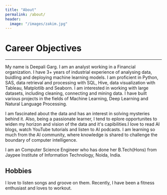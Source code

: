 ```yaml
---
title: "About"
permalink: /about/
header:
  image: "/images/zakim.jpg"
---
```


# Career Objectives
---
My name is Deepali Garg. I am an analyst working in a Financial organization. I have 3+ years of industrial experience of analysing data, buidling and deploying machine learning models. I am proficient in Python, SAS, data retrieval and processing with SQL, Hive, data visualization with Tableau, Matplotlib and Seaborn. I am interested in working with large datasets, including cleaning, connecting and mining data. I have built various projects in the fields of Machine Learning, Deep Learning and Natural Language Processing.

I am fascinated about the data and has an interest in solving mysteries behind it. Also, being a passionate learner, I tend to eplore opportunites to widen my horizon and vision of the data and it's capibilities.I love to read AI blogs, watch YouTube tutorials and listen to AI podcasts. I am learning so much from the AI community, where knowledge is shared to challenge the boundary of computer intelligence.

I am an Computer Science Engineer who has done her B.Tech(Hons) from Jaypee Institute of Information Technology, Noida, India.


**Hobbies**
---
I love to listen songs and groove on them. Recently, I have been a fitness enthusiast and loves to workout. 


